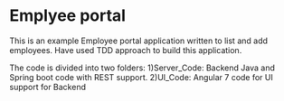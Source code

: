 # Emplyee portal 
This is an example Employee portal application written to list and add employees. 
Have used TDD approach to build this application.

The code is divided into two folders:
1)Server_Code: Backend Java and Spring boot code with REST support.
2)UI_Code: Angular 7 code for UI support for Backend

